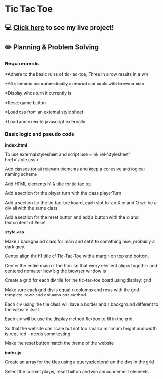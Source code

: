 # Tic Tac Toe

## :computer: [Click here](https://theunta.github.io/tic-tac-toe/) to see my live project!
## ✏️ Planning & Problem Solving
### **Requirements**

*Adhere to the basic rules of tic-tac-toe, Three in a row results in a win

*All elements are automatically centered and scale with browser size

*Display whos turn it currently is

*Reset game button

*Load css from an external style sheet 

*Load and execute javascript externally

### **Basic logic and pseudo code**
**index.html**

To use external stylesheet  and script use <link rel-'stylesheet' href='style.css'><script src='./index.js'></script>

Add classes for all relevant elements and keep a cohesive and logical naming scheme

Add HTML elements h1 & title for tic tac toe 

Add a section for the player turn with the class playerTurn

Add a section for the tic-tac-toe board, each slot for an X or and O will be a div all with the same class.

Add a section for the reset button and add a button with the id and textcontent of Reset

**style.css**

Make a background class for main and set it to something nice, probably a dark grey.

Center align the h1 title of Tic-Tac-Toe with a margin on top and bottom.

Center the entire main of the html so that every element aligns together and centered nomatter how big the browser window is

Create a grid for each div tile for the tic-tac-toe board using display: grid

Make sure each grid div is equal in columns and rows with the grid-template-rows and columns css method.

Each div using the tile class will have a border and a background different to the website itself.

Each div will be use the display method flexbox to fill in the grid.

So that the website can scale but not too small a minimum height and width is required - needs some testing.

Make the reset button match the theme of the website

**index.js**

Create an array for the tiles using a queryselectorall on the divs in the grid

Select the current player, reset button and win announcement elements

